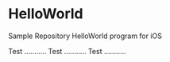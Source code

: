 # HelloWorld
Sample Repository
HelloWorld program for iOS

Test ...........
Test ...........
Test ...........
